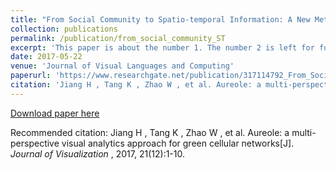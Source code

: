```yaml
---
title: "From Social Community to Spatio-temporal Information: A New Method for Mobile Data Exploration"
collection: publications
permalink: /publication/from_social_community_ST
excerpt: 'This paper is about the number 1. The number 2 is left for future work.'
date: 2017-05-22
venue: 'Journal of Visual Languages and Computing'
paperurl: 'https://www.researchgate.net/publication/317114792_From_Social_Community_to_Spatio-temporal_Information_A_New_Method_for_Mobile_Data_Exploration'
citation: 'Jiang H , Tang K , Zhao W , et al. Aureole: a multi-perspective visual analytics approach for green cellular networks[J]. Journal of Visualization, 2017, 21(12):1-10.'
---
```


[Download paper here](http://www.swustvis.cn/media/filer_public/filer_public/be/3c/be3c72ec-fdef-42e3-bcf4-f862e85d78f9/1-s20-s1045926x16301495-main.pdf)

Recommended citation: Jiang H , Tang K , Zhao W , et al. Aureole: a multi-perspective visual analytics approach for green cellular networks[J]. <i>Journal of Visualization </i>, 2017, 21(12):1-10.
